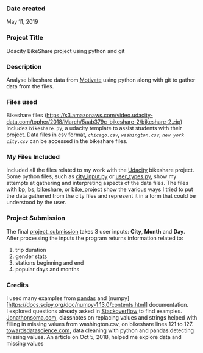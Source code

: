 ### Date created
May 11, 2019

### Project Title
Udacity BikeShare project using python and git

### Description
Analyse bikeshare data from [Motivate]( https://www.motivateco.com/) using python along with git to gather data from the files.

### Files used
Bikeshare files (https://s3.amazonaws.com/video.udacity-data.com/topher/2018/March/5aab379c_bikeshare-2/bikeshare-2.zip)
Includes `bikeshare.py`, a udacity template to assist students with their project. Data files in csv format, _`chicago.csv`_, _`washington.csv`_, _`new york city.csv`_ can be accessed in the bikeshare files.

### My Files Included
Included all the files related to my work with the [Udacity](https://www.udacity.com/) bikeshare project.  Some python files, such as [city_input.py](udacity_project/city_input.py) or [user_types.py](udacity_project/user_types.py), show my attempts at gathering and interpreting aspects of the data files. The files with [bp](udacity_project/bp5.py), [bs](udacity_project/bs_4.py), [bikeshare](udacity_project/bikeshare_2.py), or [bike_project](udacity_project/bike_project.py) show the various ways I tried to put the data gathered from the city files and represent it in a form that could be understood by the user.

### Project Submission
The final [project_submission](udacity_project/project_submission.py) takes 3 user inputs: **City**, **Month** and **Day**.  After processing the inputs the program returns information related to:
1. trip duration
1. gender stats
1. stations beginning and end
1. popular days and months

### Credits
I used many examples from [pandas](https://pandas.pydata.org/pandas-docs/stable/) and [numpy][https://docs.scipy.org/doc/numpy-1.13.0/contents.html] documentation.  
I explored questions already asked in [Stackoverflow](https://stackoverflow.com/) to find examples.
[Jonathonsoma.com](http://jonathansoma.com/), classnotes on replacing values and strings helped with filling in missing values from washington.csv, on bikeshare lines 121 to 127.
[towardsdatascience.com](towardsdatascience.com), data cleaning with python and pandas:detecting missing values. An article on Oct 5, 2018, helped me explore data and missing values
